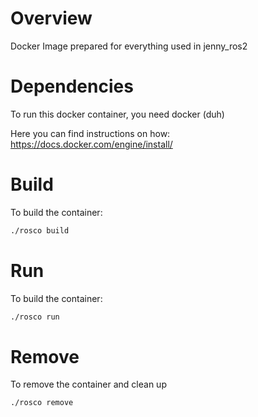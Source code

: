 # Overview
Docker Image prepared for everything used in jenny_ros2

<!-- START doctoc -->
<!-- END doctoc -->

# Dependencies
To run this docker container, you need docker (duh)

Here you can find instructions on how: https://docs.docker.com/engine/install/

# Build
To build the container:
```sh
./rosco build
```
# Run
To build the container:
```sh
./rosco run
```
# Remove
To remove the container and clean up
```sh
./rosco remove
```
